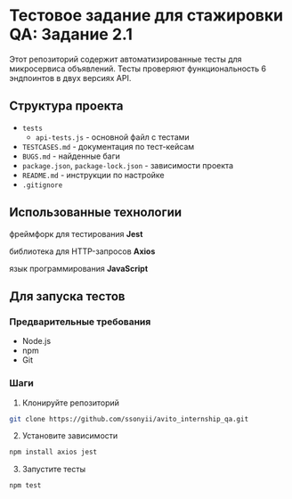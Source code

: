 # Тестовое задание для стажировки QA: Задание 2.1

Этот репозиторий содержит автоматизированные тесты для микросервиса объявлений. Тесты проверяют функциональность 6 эндпоинтов в двух версиях API.


## Структура проекта

- `tests`
    - `api-tests.js` - основной файл с тестами  
- `TESTCASES.md` - документация по тест-кейсам  
- `BUGS.md` - найденные баги  
- `package.json`, `package-lock.json` - зависимости проекта  
- `README.md` - инструкции по настройке  
- `.gitignore`


## Использованные технологии
фреймфорк для тестирования **Jest**

библиотека для HTTP-запросов **Axios**

язык программирования **JavaScript**

## Для запуска тестов

### Предварительные требования
- Node.js 
- npm
- Git

### Шаги
1. Клонируйте репозиторий
```bash
git clone https://github.com/ssonyii/avito_internship_qa.git
```
2. Установите зависимости 
```bash
npm install axios jest
```
3. Запустите тесты
``` bash
npm test
```